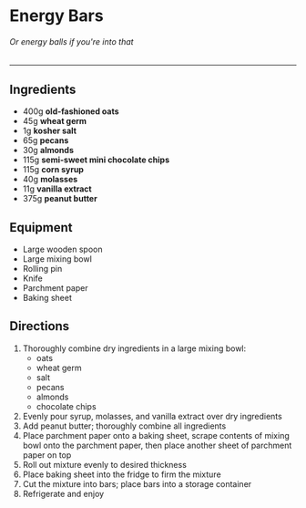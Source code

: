 # Energy Bars 
###### Or energy balls if you're into that
___
## Ingredients

* 400g **old-fashioned oats**
* 45g **wheat germ**
* 1g **kosher salt**
* 65g **pecans**
* 30g **almonds**
* 115g **semi-sweet mini chocolate chips**
* 115g **corn syrup**
* 40g **molasses**
* 11g **vanilla extract**
* 375g **peanut butter**

## Equipment
* Large wooden spoon
* Large mixing bowl
* Rolling pin
* Knife
* Parchment paper
* Baking sheet

## Directions

1. Thoroughly combine dry ingredients in a large mixing bowl:
    * oats
    * wheat germ
    * salt
    * pecans
    * almonds
    * chocolate chips
2. Evenly pour syrup, molasses, and vanilla extract over dry ingredients
3. Add peanut butter; thoroughly combine all ingredients
4. Place parchment paper onto a baking sheet, scrape contents of mixing bowl onto the parchment paper, then place another sheet of parchment paper on top
5. Roll out mixture evenly to desired thickness
6. Place baking sheet into the fridge to firm the mixture
7. Cut the mixture into bars; place bars into a storage container
8. Refrigerate and enjoy
